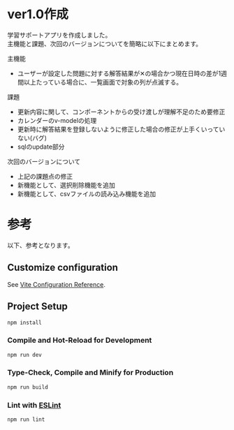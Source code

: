 # ver1.0作成
学習サポートアプリを作成しました。  
主機能と課題、次回のバージョンについてを簡略に以下にまとめます。  

主機能
- ユーザーが設定した問題に対する解答結果が✕の場合かつ現在日時の差が1週間以上たっている場合に、一覧画面で対象の列が点滅する。

課題
- 更新内容に関して、コンポーネントからの受け渡しが理解不足のため要修正
- カレンダーのv-modelの処理
- 更新時に解答結果を登録しないように修正した場合の修正が上手くいっていない(バグ)
- sqlのupdate部分

次回のバージョンについて
- 上記の課題点の修正
- 新機能として、選択削除機能を追加
- 新機能として、csvファイルの読み込み機能を追加  

# 参考
以下、参考となります。

## Customize configuration

See [Vite Configuration Reference](https://vitejs.dev/config/).

## Project Setup

```sh
npm install
```

### Compile and Hot-Reload for Development

```sh
npm run dev
```

### Type-Check, Compile and Minify for Production

```sh
npm run build
```

### Lint with [ESLint](https://eslint.org/)

```sh
npm run lint
```
